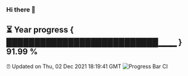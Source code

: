 ### Hi there 👋
⏳ Year progress { ███████████████████████████▁▁▁ } 91.99 %
---
⏰ Updated on Thu, 02 Dec 2021 18:19:41 GMT
![Progress Bar CI](https://github.com/liununu/liununu/workflows/Progress%20Bar%20CI/badge.svg)
